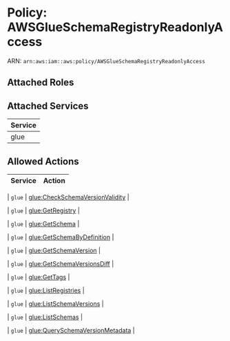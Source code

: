 # Policy: AWSGlueSchemaRegistryReadonlyAccess

ARN: `arn:aws:iam::aws:policy/AWSGlueSchemaRegistryReadonlyAccess`

## Attached Roles

## Attached Services

| Service |
|---------|
| glue |

## Allowed Actions

| Service | Action |
|:-------:|--------|

| `glue` | [glue:CheckSchemaVersionValidity](../actions.md#glue:checkschemaversionvalidity) |

| `glue` | [glue:GetRegistry](../actions.md#glue:getregistry) |

| `glue` | [glue:GetSchema](../actions.md#glue:getschema) |

| `glue` | [glue:GetSchemaByDefinition](../actions.md#glue:getschemabydefinition) |

| `glue` | [glue:GetSchemaVersion](../actions.md#glue:getschemaversion) |

| `glue` | [glue:GetSchemaVersionsDiff](../actions.md#glue:getschemaversionsdiff) |

| `glue` | [glue:GetTags](../actions.md#glue:gettags) |

| `glue` | [glue:ListRegistries](../actions.md#glue:listregistries) |

| `glue` | [glue:ListSchemaVersions](../actions.md#glue:listschemaversions) |

| `glue` | [glue:ListSchemas](../actions.md#glue:listschemas) |

| `glue` | [glue:QuerySchemaVersionMetadata](../actions.md#glue:queryschemaversionmetadata) |

